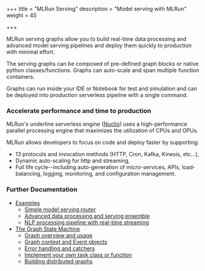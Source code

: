 +++
title = "MLRun Serving"
description = "Model serving with MLRun"
weight = 45

+++                 


MLRun serving graphs allow you to build real-time data processing and advanced model serving pipelines and deploy them quickly to production with minimal effort.

The serving graphs can be composed of pre-defined graph blocks or native python classes/functions. Graphs can auto-scale and span multiple function containers.

Graphs can run inside your IDE or Notebook for test and simulation and can be deployed into production serverless pipeline with a single command.


### Accelerate performance and time to production

MLRun's underline serverless engine ([Nuclio](https://nuclio.io/)) uses a high-performance parallel processing engine that maximizes the utilization of CPUs and GPUs. 

MLRun allows developers to focus on code and deploy faster by supporting: 

- 13 protocols and invocation methods (HTTP, Cron, Kafka, Kinesis, etc...), 
- Dynamic auto-scaling for http and streaming,
- Full life cycle--including auto-generation of micro-services, APIs, load-balancing, logging, monitoring, and configuration management.

### Further Documentation

- [Examples](https://docs.mlrun.org/en/latest/serving/serving-graph.html#examplesL)
	- [Simple model serving router](https://docs.mlrun.org/en/latest/serving/serving-graph.html#simple-model-serving-router)
	- [Advanced data processing and serving ensemble](https://docs.mlrun.org/en/latest/serving/serving-graph.html#advanced-data-processing-and-serving-ensemble)
	- [NLP processing pipeline with real-time streaming](https://docs.mlrun.org/en/latest/serving/serving-graph.html#nlp-processing-pipeline-with-real-time-streaming)
- [The Graph State Machine](https://docs.mlrun.org/en/latest/serving/serving-graph.html#the-graph-state-machine)
	- [Graph overview and usage](https://docs.mlrun.org/en/latest/serving/serving-graph.html#graph-overview-and-usage) 
	- [Graph context and Event objects](https://docs.mlrun.org/en/latest/serving/serving-graph.html#graph-context-and-event-objects)
	- [Error handling and catchers](https://docs.mlrun.org/en/latest/serving/serving-graph.html#error-handling-and-catchers) 
	- [Implement your own task class or function](https://docs.mlrun.org/en/latest/serving/serving-graph.html#error-handling-and-catchers)
	- [Building distributed graphs](https://docs.mlrun.org/en/latest/serving/serving-graph.html#building-distributed-graphs)
